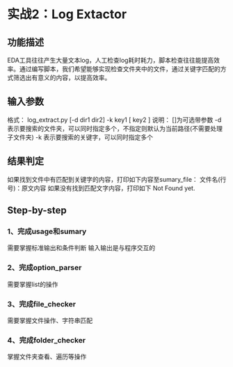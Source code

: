 # 实战2：Log Extactor #
## 功能描述 ##
EDA工具往往产生大量文本log，人工检查log耗时耗力，脚本检查往往能提高效率。通过编写脚本，我们希望能够实现检查文件夹中的文件，通过关键字匹配的方式筛选出有意义的内容，以提高效率。
## 输入参数 ##
格式： log_extract.py [-d dir1 dir2] -k key1 [ key2 ]
说明：
[]为可选带参数
-d 表示要搜索的文件夹，可以同时指定多个，不指定则默认为当前路径(不需要处理子文件夹)
-k 表示要搜索的关键字，可以同时指定多个
## 结果判定 ##
如果找到文件中有匹配到关键字的内容，打印如下内容至sumary_file：
文件名(行号)：原文内容 
如果没有找到匹配文字内容，打印如下
Not Found yet.
## Step-by-step ##
### 1、完成usage和sumary ###
需要掌握标准输出和条件判断 输入输出是与程序交互的

### 2、完成option_parser ###
需要掌握list的操作

### 3、完成file_checker ###
需要掌握文件操作、字符串匹配

### 4、完成folder_checker ###
掌握文件夹查看、遍历等操作
